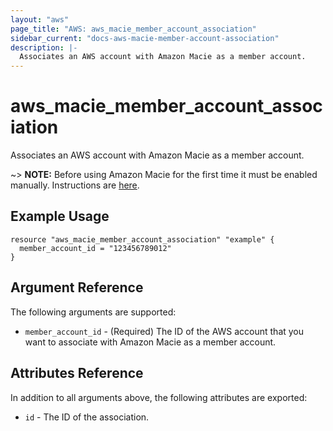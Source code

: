 ```yaml
---
layout: "aws"
page_title: "AWS: aws_macie_member_account_association"
sidebar_current: "docs-aws-macie-member-account-association"
description: |-
  Associates an AWS account with Amazon Macie as a member account.
---
```


# aws_macie_member_account_association

Associates an AWS account with Amazon Macie as a member account.

~> **NOTE:** Before using Amazon Macie for the first time it must be enabled manually. Instructions are [here](https://docs.aws.amazon.com/macie/latest/userguide/macie-setting-up.html#macie-setting-up-enable).

## Example Usage

```hcl
resource "aws_macie_member_account_association" "example" {
  member_account_id = "123456789012"
}
```

## Argument Reference

The following arguments are supported:

* `member_account_id` - (Required) The ID of the AWS account that you want to associate with Amazon Macie as a member account.

## Attributes Reference

In addition to all arguments above, the following attributes are exported:

* `id` - The ID of the association.
